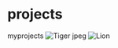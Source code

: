 # projects
myprojects
![Tiger jpeg](https://github.com/tiwari6290/projects/assets/156229482/3b1dffa2-5a89-4b4c-a479-2f32461b56d4)
![Lion](https://github.com/tiwari6290/projects/assets/156229482/5b0c8502-9128-4a3d-b0b1-4d7cf2a5dcfa)

